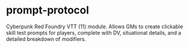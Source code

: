 # prompt-protocol
Cyberpunk Red Foundry VTT (11) module. Allows GMs to create clickable skill test prompts for players, complete with DV, situational details, and a detailed breakdown of modifiers.
